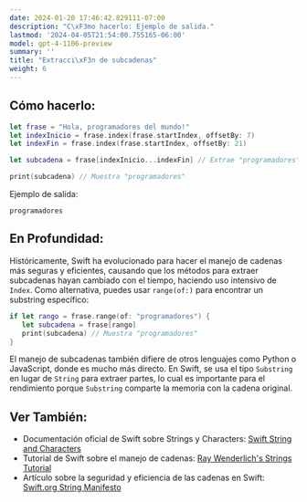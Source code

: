 ```yaml
---
date: 2024-01-20 17:46:42.829111-07:00
description: "C\xF3mo hacerlo: Ejemplo de salida."
lastmod: '2024-04-05T21:54:00.755165-06:00'
model: gpt-4-1106-preview
summary: ''
title: "Extracci\xF3n de subcadenas"
weight: 6
---
```


## Cómo hacerlo:
```Swift
let frase = "Hola, programadores del mundo!"
let indexInicio = frase.index(frase.startIndex, offsetBy: 7)
let indexFin = frase.index(frase.startIndex, offsetBy: 21)

let subcadena = frase[indexInicio...indexFin] // Extrae "programadores"

print(subcadena) // Muestra "programadores"
```
Ejemplo de salida:
```
programadores
```

## En Profundidad:
Históricamente, Swift ha evolucionado para hacer el manejo de cadenas más seguras y eficientes, causando que los métodos para extraer subcadenas hayan cambiado con el tiempo, haciendo uso intensivo de `Index`. Como alternativa, puedes usar `range(of:)` para encontrar un substring específico:
```Swift
if let rango = frase.range(of: "programadores") {
   let subcadena = frase[rango]
   print(subcadena) // Muestra "programadores"
}
```
El manejo de subcadenas también difiere de otros lenguajes como Python o JavaScript, donde es mucho más directo. En Swift, se usa el tipo `Substring` en lugar de `String` para extraer partes, lo cual es importante para el rendimiento porque `Substring` comparte la memoria con la cadena original.

## Ver También:
- Documentación oficial de Swift sobre Strings y Characters: [Swift String and Characters](https://docs.swift.org/swift-book/LanguageGuide/StringsAndCharacters.html)
- Tutorial de Swift sobre el manejo de cadenas: [Ray Wenderlich's Strings Tutorial](https://www.raywenderlich.com/5539282-swift-string-tutorial-for-beginners)
- Artículo sobre la seguridad y eficiencia de las cadenas en Swift: [Swift.org String Manifesto](https://github.com/apple/swift/blob/main/docs/StringManifesto.md)
